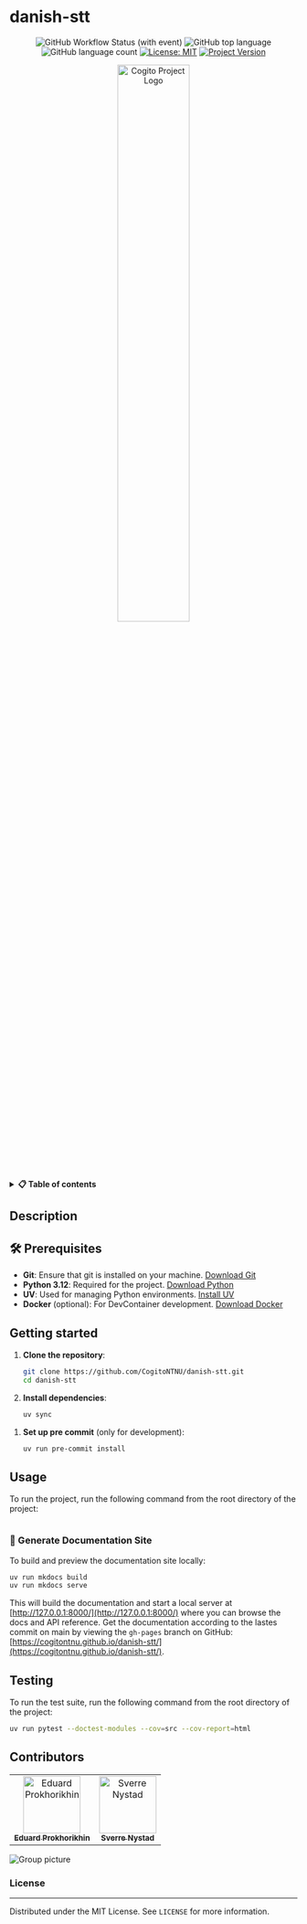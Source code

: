 <!-- TODO: CHANGE ALL INSTANCES OF "danish-stt" IN ENTIRE PROJECT TO YOUR PROJECT TITLE-->

# danish-stt

<div align="center">

![GitHub Workflow Status (with event)](https://img.shields.io/github/actions/workflow/status/CogitoNTNU/danish-stt/ci.yml)
![GitHub top language](https://img.shields.io/github/languages/top/CogitoNTNU/danish-stt)
![GitHub language count](https://img.shields.io/github/languages/count/CogitoNTNU/danish-stt)
[![License: MIT](https://img.shields.io/badge/License-MIT-yellow.svg)](https://opensource.org/licenses/MIT)
[![Project Version](https://img.shields.io/badge/version-0.0.1-blue)](https://img.shields.io/badge/version-0.0.1-blue)

<img src="docs/images/project-logo.webp" width="50%" alt="Cogito Project Logo" style="display: block; margin-left: auto; margin-right: auto;">
</div>

<details> 
<summary><b>📋 Table of contents </b></summary>

- [danish-stt](#danish-stt)
  - [Description](#description)
  - [🛠️ Prerequisites](#️-prerequisites)
  - [Getting started](#getting-started)
  - [Usage](#usage)
    - [📖 Generate Documentation Site](#-generate-documentation-site)
  - [Testing](#testing)
  - [Contributors](#contributors)
    - [License](#license)

</details>

## Description

<!-- TODO: Provide a brief overview of what this project does and its key features. Please add pictures or videos of the application -->

## 🛠️ Prerequisites

<!-- TODO: In this section you put what is needed for the program to run.
For example: OS version, programs, libraries, etc.  

-->

- **Git**: Ensure that git is installed on your machine. [Download Git](https://git-scm.com/downloads)
- **Python 3.12**: Required for the project. [Download Python](https://www.python.org/downloads/)
- **UV**: Used for managing Python environments. [Install UV](https://docs.astral.sh/uv/getting-started/installation/)
- **Docker** (optional): For DevContainer development. [Download Docker](https://www.docker.com/products/docker-desktop)

## Getting started

<!-- TODO: In this Section you describe how to install this project in its intended environment.(i.e. how to get it to run)  
-->

1. **Clone the repository**:

   ```sh
   git clone https://github.com/CogitoNTNU/danish-stt.git
   cd danish-stt
   ```

1. **Install dependencies**:

   ```sh
   uv sync
   ```

<!--
1. **Configure environment variables**:
    This project uses environment variables for configuration. Copy the example environment file to create your own:
    ```sh
    cp .env.example .env
    ```
    Then edit the `.env` file to include your specific configuration settings.
-->

1. **Set up pre commit** (only for development):
   ```sh
   uv run pre-commit install
   ```

## Usage

To run the project, run the following command from the root directory of the project:

```bash

```

<!-- TODO: Instructions on how to run the project and use its features. -->

### 📖 Generate Documentation Site

To build and preview the documentation site locally:

```bash
uv run mkdocs build
uv run mkdocs serve
```

This will build the documentation and start a local server at [http://127.0.0.1:8000/](http://127.0.0.1:8000/) where you can browse the docs and API reference. Get the documentation according to the lastes commit on main by viewing the `gh-pages` branch on GitHub: [https://cogitontnu.github.io/danish-stt/](https://cogitontnu.github.io/danish-stt/).

## Testing

To run the test suite, run the following command from the root directory of the project:

```bash
uv run pytest --doctest-modules --cov=src --cov-report=html
```

## Contributors


<table align="center">
    <tr>
        <td align="center">
            <a href="https://github.com/Eduard-Prokhorikhin">
              <img src="https://github.com/Eduard-Prokhorikhin.png?size=100" width="100px;" alt="Eduard Prokhorikhin"/><br />
              <sub><b>Eduard Prokhorikhin</b></sub>
            </a>
        </td>
        <td align="center">
            <a href="https://github.com/SverreNystad">
              <img src="https://github.com/SverreNystad.png?size=100" width="100px;" alt="Sverre Nystad"/><br />
              <sub><b>Sverre Nystad</b></sub>
            </a>
        </td>
    </tr>
</table>

![Group picture](docs/img/team.png)

### License

______________________________________________________________________

Distributed under the MIT License. See `LICENSE` for more information.
